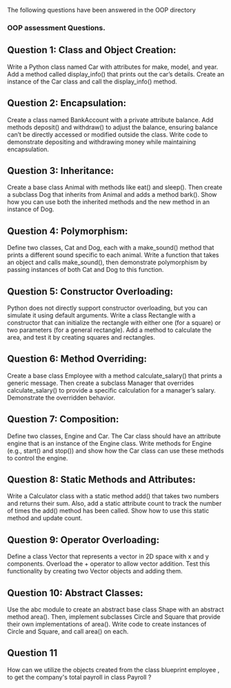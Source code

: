 The following questions have been answered in the OOP directory
### OOP assessment Questions. 


## Question 1: Class and Object Creation:
Write a Python class named Car with attributes for make, model, and year. Add a method called display_info() that prints out the car’s details. Create an instance of the Car class and call the display_info() method.

## Question 2: Encapsulation:
Create a class named BankAccount with a private attribute balance. Add methods deposit() and withdraw() to adjust the balance, ensuring balance can’t be directly accessed or modified outside the class. Write code to demonstrate depositing and withdrawing money while maintaining encapsulation.

## Question 3: Inheritance:
Create a base class Animal with methods like eat() and sleep(). Then create a subclass Dog that inherits from Animal and adds a method bark(). Show how you can use both the inherited methods and the new method in an instance of Dog.

## Question 4: Polymorphism:
Define two classes, Cat and Dog, each with a make_sound() method that prints a different sound specific to each animal. Write a function that takes an object and calls make_sound(), then demonstrate polymorphism by passing instances of both Cat and Dog to this function.

## Question 5: Constructor Overloading:
Python does not directly support constructor overloading, but you can simulate it using default arguments. Write a class Rectangle with a constructor that can initialize the rectangle with either one (for a square) or two parameters (for a general rectangle). Add a method to calculate the area, and test it by creating squares and rectangles.

## Question 6: Method Overriding:
Create a base class Employee with a method calculate_salary() that prints a generic message. Then create a subclass Manager that overrides calculate_salary() to provide a specific calculation for a manager’s salary. Demonstrate the overridden behavior.

## Question 7: Composition:
Define two classes, Engine and Car. The Car class should have an attribute engine that is an instance of the Engine class. Write methods for Engine (e.g., start() and stop()) and show how the Car class can use these methods to control the engine.

## Question 8: Static Methods and Attributes:
Write a Calculator class with a static method add() that takes two numbers and returns their sum. Also, add a static attribute count to track the number of times the add() method has been called. Show how to use this static method and update count.

## Question 9: Operator Overloading:
Define a class Vector that represents a vector in 2D space with x and y components. Overload the + operator to allow vector addition. Test this functionality by creating two Vector objects and adding them.

## Question 10: Abstract Classes:
Use the abc module to create an abstract base class Shape with an abstract method area(). Then, implement subclasses Circle and Square that provide their own implementations of area(). Write code to create instances of Circle and Square, and call area() on each.

## Question 11
How can we utilize the objects created from the class blueprint
employee , to get the company's total payroll in class Payroll ?
